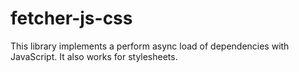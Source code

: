 # fetcher-js-css
This library implements a perform  async load of dependencies with JavaScript. It also works for stylesheets.
